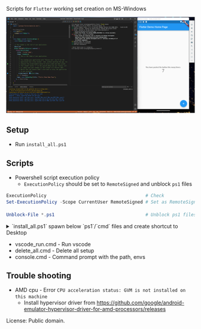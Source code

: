 Scripts for `Flutter` working set creation on MS-Windows

<img src="image.png">


## Setup
* Run `install_all.ps1`


## Scripts
* Powershell script execution policy
    * `ExecutionPolicy` should be set to `RemoteSigned` and unblock `ps1` files
```powershell
ExecutionPolicy                                     # Check
Set-ExecutionPolicy -Scope CurrentUser RemoteSigned # Set as RemoteSigned

Unblock-File *.ps1                                  # Unblock ps1 files
```

<details>
<summary>`install_all.ps1` spawn below `ps1`/`cmd` files and create shortcut to Desktop</summary>

<pre>
    * install_update_vscode.ps1 - Install or update vscode
    * install_git.ps1 - Install git
    * install_flutter.ps1 - Install flutter
    * install_openjdk.ps1 - Install jdk
    * install_sdkmanager.ps1 - Install sdkmanger cmdline-tools
    * install_go.ps1 - Install golang
    * install_nodejs.ps1 - Install node.js
    * install_android_sdk_tools.cmd - Install android sdk, emulator
</pre>
</details>

* vscode_run.cmd - Run vscode
* delete_all.cmd - Delete all setup
* console.cmd - Command prompt with the path, envs

## Trouble shooting
* AMD cpu - Error `CPU acceleration status: GVM is not installed on this machine`
	* Install hypervisor driver from https://github.com/google/android-emulator-hypervisor-driver-for-amd-processors/releases


License: Public domain.